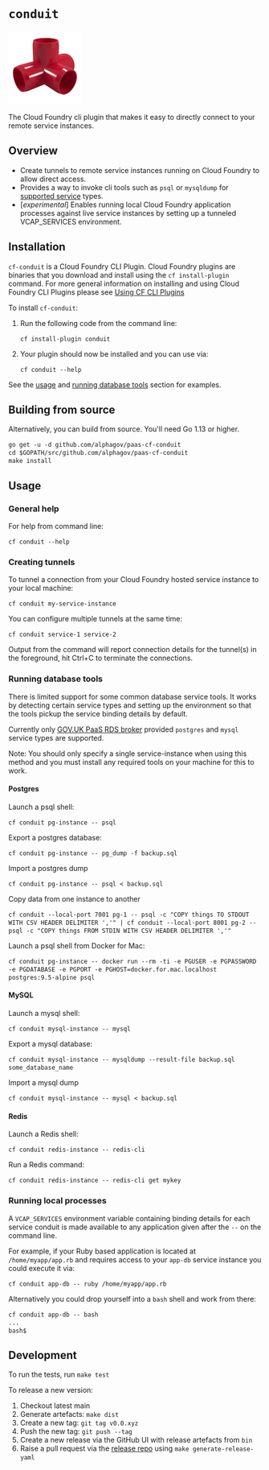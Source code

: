 # `conduit`

![alt text][logo]

The Cloud Foundry cli plugin that makes it easy to directly connect to your remote service instances.

## Overview

* Create tunnels to remote service instances running on Cloud Foundry to allow direct access.
* Provides a way to invoke cli tools such as `psql` or `mysqldump` for [supported service](#running-database-tools) types.
* [_experimental_] Enables running local Cloud Foundry application processes against live service instances by setting up a tunneled VCAP_SERVICES environment.

## Installation

`cf-conduit` is a Cloud Foundry CLI Plugin. Cloud Foundry plugins are binaries that you download and install using the `cf install-plugin` command. For more general information on installing and using Cloud Foundry CLI Plugins please see [Using CF CLI Plugins](https://docs.cloudfoundry.org/cf-cli/use-cli-plugins.html#plugin-install)

To install `cf-conduit`:

1. Run the following code from the command line:

    ```
    cf install-plugin conduit
    ```

2. Your plugin should now be installed and you can use via:

    ```
    cf conduit --help
    ```

See the [usage](#usage) and [running database tools](#running-database-tools) section for examples.

## Building from source

Alternatively, you can build from source. You'll need Go 1.13 or higher.

```
go get -u -d github.com/alphagov/paas-cf-conduit
cd $GOPATH/src/github.com/alphagov/paas-cf-conduit
make install
```

## Usage

### General help

For help from command line:

```
cf conduit --help
```

### Creating tunnels

To tunnel a connection from your Cloud Foundry hosted service instance to your local machine:

```
cf conduit my-service-instance
```

You can configure multiple tunnels at the same time:

```
cf conduit service-1 service-2
```

Output from the command will report connection details for the tunnel(s) in the foreground, hit Ctrl+C to terminate the connections.


### Running database tools

There is limited support for some common database service tools. It works by detecting certain service types and setting up the environment so that the tools pickup the service binding details by default.

Currently only [GOV.UK PaaS RDS broker](https://github.com/alphagov/paas-rds-broker) provided `postgres` and `mysql` service types are supported.

Note: You should only specify a single service-instance when using this method and you must install any required tools on your machine for this to work.

#### Postgres

Launch a psql shell:

```
cf conduit pg-instance -- psql
```

Export a postgres database:

```
cf conduit pg-instance -- pg_dump -f backup.sql
```

Import a postgres dump

```
cf conduit pg-instance -- psql < backup.sql
```

Copy data from one instance to another

```
cf conduit --local-port 7001 pg-1 -- psql -c "COPY things TO STDOUT WITH CSV HEADER DELIMITER ','" | cf conduit --local-port 8001 pg-2 -- psql -c "COPY things FROM STDIN WITH CSV HEADER DELIMITER ','"
```

Launch a psql shell from Docker for Mac:

```
cf conduit pg-instance -- docker run --rm -ti -e PGUSER -e PGPASSWORD -e PGDATABASE -e PGPORT -e PGHOST=docker.for.mac.localhost postgres:9.5-alpine psql
```

#### MySQL

Launch a mysql shell:

```
cf conduit mysql-instance -- mysql
```

Export a mysql database:

```
cf conduit mysql-instance -- mysqldump --result-file backup.sql some_database_name
```

Import a mysql dump

```
cf conduit mysql-instance -- mysql < backup.sql
```

#### Redis

Launch a Redis shell:

```
cf conduit redis-instance -- redis-cli
```

Run a Redis command:

```
cf conduit redis-instance -- redis-cli get mykey
```

### Running local processes

A `VCAP_SERVICES` environment variable containing binding details for each service conduit is made available to any application given after the `--` on the command line.

For example, if your Ruby based application is located at `/home/myapp/app.rb` and requires access to your `app-db` service instance you could execute it via:

```
cf conduit app-db -- ruby /home/myapp/app.rb
```

Alternatively you could drop yourself into a `bash` shell and work from there:

```
cf conduit app-db -- bash
...
bash$
```

[logo]: logo.jpg

## Development


To run the tests, run `make test`


To release a new version:

1. Checkout latest main
1. Generate artefacts: `make dist`
1. Create a new tag: `git tag v0.0.xyz`
1. Push the new tag: `git push --tag`
1. Create a new release via the GitHub UI with release artefacts from `bin`
1. Raise a pull request via the
   [release repo](https://github.com/alphagov/paas-cf-cli-plugin-repo)
   using `make generate-release-yaml`
